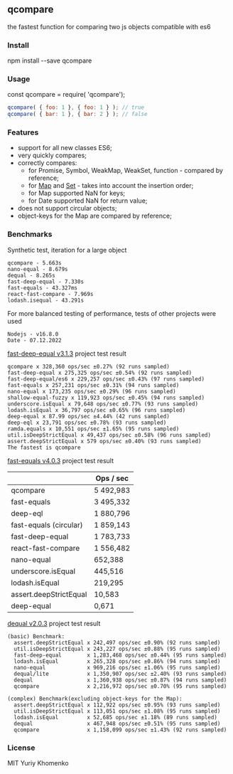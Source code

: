 ## qcompare
the fastest function for comparing two js objects compatible with es6

### Install

npm install --save qcompare


### Usage

const qcompare = require( 'qcompare');

```javascript
qcompare( { foo: 1 }, { foo: 1 } ); // true
qcompare( { bar: 1 }, { bar: 2 } ); // false
```

### Features

- support for all new classes ES6;
- very quickly compares;
- correctly compares:
  - for Promise, Symbol, WeakMap, WeakSet, function - compared by reference;
  - for [Map](https://developer.mozilla.org/en-US/docs/Web/JavaScript/Reference/Global_Objects/Map#Description) and [Set](https://developer.mozilla.org/en-US/docs/Web/JavaScript/Reference/Global_Objects/Set#Description) - takes into account the insertion order;
  - for Map supported NaN for keys;
  - for Date supported NaN for return value;
- does not support circular objects;
- object-keys for the Map are compared by reference;

### Benchmarks

Synthetic test, iteration for a large object

```
qcompare - 5.663s
nano-equal - 8.679s
dequal - 8.265s
fast-deep-equal - 7.330s
fast-equals - 43.327ms
react-fast-compare - 7.969s
lodash.isequal - 43.291s
```

For more balanced testing of performance, tests of other projects were used

```
Nodejs - v16.8.0
Date - 07.12.2022
```

[fast-deep-equal v3.1.3](https://github.com/epoberezkin/fast-deep-equal) project test result

```
qcompare x 328,360 ops/sec ±0.27% (92 runs sampled)
fast-deep-equal x 275,325 ops/sec ±0.54% (92 runs sampled)
fast-deep-equal/es6 x 229,257 ops/sec ±0.43% (97 runs sampled)
fast-equals x 257,231 ops/sec ±0.31% (94 runs sampled)
nano-equal x 173,235 ops/sec ±0.29% (96 runs sampled)
shallow-equal-fuzzy x 119,923 ops/sec ±0.45% (94 runs sampled)
underscore.isEqual x 79,648 ops/sec ±0.77% (93 runs sampled)
lodash.isEqual x 36,797 ops/sec ±0.65% (96 runs sampled)
deep-equal x 87.99 ops/sec ±4.44% (42 runs sampled)
deep-eql x 23,791 ops/sec ±0.78% (93 runs sampled)
ramda.equals x 10,551 ops/sec ±1.65% (95 runs sampled)
util.isDeepStrictEqual x 49,437 ops/sec ±0.58% (96 runs sampled)
assert.deepStrictEqual x 579 ops/sec ±0.40% (93 runs sampled)
The fastest is qcompare
```

[fast-equals v4.0.3](https://github.com/planttheidea/fast-equals) project test result

|                        | Ops / sec |
| ---------------------- | --------- |
| qcompare               | 5 492,983 |
| fast-equals            | 3 495,332 |
| deep-eql               | 1 880,796 |
| fast-equals (circular) | 1 859,143 |
| fast-deep-equal        | 1 783,733 |
| react-fast-compare     | 1 556,482 |
| nano-equal             |   652,388 |
| underscore.isEqual     |   445,516 |
| lodash.isEqual         |   219,295 |
| assert.deepStrictEqual |    10,583 |
| deep-equal             |     0,671 |

[dequal v2.0.3](https://github.com/lukeed/dequal) project test result

```
(basic) Benchmark:
  assert.deepStrictEqual x 242,497 ops/sec ±0.90% (92 runs sampled)
  util.isDeepStrictEqual x 243,227 ops/sec ±0.88% (95 runs sampled)
  fast-deep-equal        x 1,283,468 ops/sec ±0.44% (95 runs sampled)
  lodash.isEqual         x 265,328 ops/sec ±0.86% (94 runs sampled)
  nano-equal             x 969,216 ops/sec ±1.06% (95 runs sampled)
  dequal/lite            x 1,350,907 ops/sec ±2.40% (93 runs sampled)
  dequal                 x 1,360,938 ops/sec ±0.87% (94 runs sampled)
  qcompare               x 2,216,972 ops/sec ±0.70% (95 runs sampled)

(complex) Benchmark(excluding object-keys for the Map):
  assert.deepStrictEqual x 112,922 ops/sec ±0.95% (93 runs sampled)
  util.isDeepStrictEqual x 113,051 ops/sec ±1.08% (95 runs sampled)
  lodash.isEqual         x 52,685 ops/sec ±1.18% (89 runs sampled)
  dequal                 x 467,948 ops/sec ±0.51% (95 runs sampled)
  qcompare               x 1,158,099 ops/sec ±1.43% (92 runs sampled)
```

### License

MIT Yuriy Khomenko